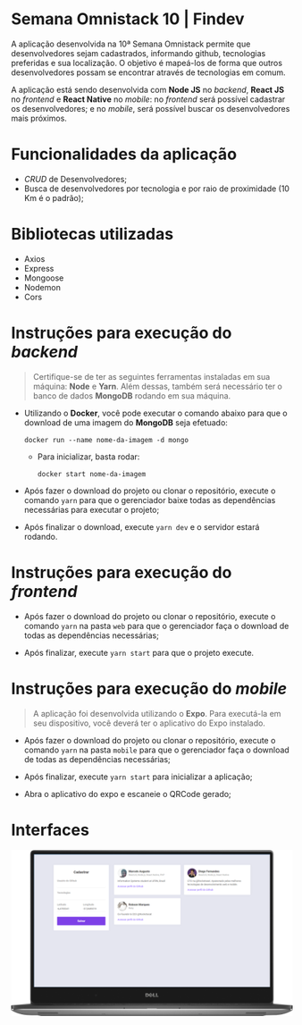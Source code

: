 # Semana Omnistack 10 | Findev

A aplicação desenvolvida na 10ª Semana Omnistack permite que desenvolvedores sejam cadastrados, informando github, tecnologias preferidas e sua localização. O objetivo é mapeá-los de forma que outros desenvolvedores possam se encontrar através de tecnologias em comum.

A aplicação está sendo desenvolvida com **Node JS** no *backend*, **React JS** no *frontend* e **React Native** no *mobile*: no *frontend* será possível cadastrar os desenvolvedores; e no *mobile*, será possível buscar os desenvolvedores mais próximos.

# Funcionalidades da aplicação

* *CRUD* de Desenvolvedores;
* Busca de desenvolvedores por tecnologia e por raio de proximidade (10 Km é o padrão);

# Bibliotecas utilizadas

* Axios 
* Express
* Mongoose
* Nodemon
* Cors

# Instruções para execução do *backend*

> Certifique-se de ter as seguintes ferramentas instaladas em sua máquina: **Node** e **Yarn**. Além dessas, também será necessário ter o banco de dados **MongoDB** rodando em sua máquina.

* Utilizando o **Docker**, você pode executar o comando abaixo para que o download de uma imagem do **MongoDB** seja efetuado:
  ```
  docker run --name nome-da-imagem -d mongo
  ```
  * Para inicializar, basta rodar:
    ```
    docker start nome-da-imagem
    ```

* Após fazer o download do projeto ou clonar o repositório, execute o comando `yarn` para que o gerenciador baixe todas as dependências necessárias para executar o projeto;

* Após finalizar o download, execute `yarn dev` e o servidor estará rodando.

# Instruções para execução do *frontend*

* Após fazer o download do projeto ou clonar o repositório, execute o comando `yarn` na pasta `web` para que o gerenciador faça o download de todas as dependências necessárias;

* Após finalizar, execute `yarn start` para que o projeto execute.

# Instruções para execução do *mobile*
> A aplicação foi desenvolvida utilizando o **Expo**. Para executá-la em seu dispositivo, você deverá ter o aplicativo do Expo instalado.

* Após fazer o download do projeto ou clonar o repositório, execute o comando `yarn` na pasta `mobile` para que o gerenciador faça o download de todas as dependências necessárias;

* Após finalizar, execute `yarn start` para inicializar a aplicação;

* Abra o aplicativo do expo e escaneie o QRCode gerado;

# Interfaces
![](./previews/web.png)